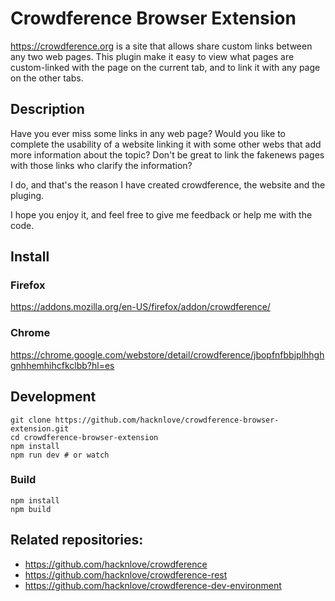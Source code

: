 # Crowdference Browser Extension

https://crowdference.org is a site that allows share custom links between any two web pages. This plugin make it easy to view what pages are custom-linked with the page on the current tab, and to link it with any page on the other tabs.

## Description
Have you ever miss some links in any web page?
Would you like to complete the usability of a website linking it with some other webs that add more information about the topic?
Don't be great to link the fakenews pages with those links who clarify the information?

I do, and that's the reason I have created crowdference, the website and the pluging.

I hope you enjoy it, and feel free to give me feedback or help me with the code.

## Install

### Firefox
https://addons.mozilla.org/en-US/firefox/addon/crowdference/

### Chrome
https://chrome.google.com/webstore/detail/crowdference/jbopfnfbbjplhhghgnhhemhihcfkclbb?hl=es


## Development
```
git clone https://github.com/hacknlove/crowdference-browser-extension.git
cd crowdference-browser-extension
npm install
npm run dev # or watch
```

### Build
```
npm install
npm build
```

## Related repositories:
* https://github.com/hacknlove/crowdference
* https://github.com/hacknlove/crowdference-rest
* https://github.com/hacknlove/crowdference-dev-environment
